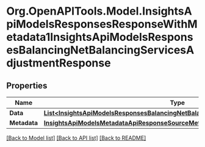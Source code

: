 # Org.OpenAPITools.Model.InsightsApiModelsResponsesResponseWithMetadata1InsightsApiModelsResponsesBalancingNetBalancingServicesAdjustmentResponse

## Properties

Name | Type | Description | Notes
------------ | ------------- | ------------- | -------------
**Data** | [**List&lt;InsightsApiModelsResponsesBalancingNetBalancingServicesAdjustmentResponse&gt;**](InsightsApiModelsResponsesBalancingNetBalancingServicesAdjustmentResponse.md) |  | [optional] 
**Metadata** | [**InsightsApiModelsMetadataApiResponseSourceMetadata**](InsightsApiModelsMetadataApiResponseSourceMetadata.md) |  | [optional] 

[[Back to Model list]](../README.md#documentation-for-models) [[Back to API list]](../README.md#documentation-for-api-endpoints) [[Back to README]](../README.md)

